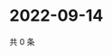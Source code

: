 # 2022-09-14

共 0 条

<!-- BEGIN WEIBO -->
<!-- 最后更新时间 Wed Sep 14 2022 07:19:54 GMT+0800 (China Standard Time) -->

<!-- END WEIBO -->
